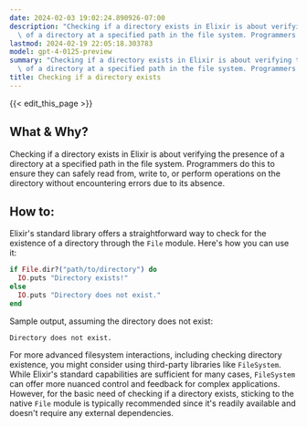 ```yaml
---
date: 2024-02-03 19:02:24.890926-07:00
description: "Checking if a directory exists in Elixir is about verifying the presence\
  \ of a directory at a specified path in the file system. Programmers do this to\u2026"
lastmod: 2024-02-19 22:05:18.303783
model: gpt-4-0125-preview
summary: "Checking if a directory exists in Elixir is about verifying the presence\
  \ of a directory at a specified path in the file system. Programmers do this to\u2026"
title: Checking if a directory exists
---
```


{{< edit_this_page >}}

## What & Why?
Checking if a directory exists in Elixir is about verifying the presence of a directory at a specified path in the file system. Programmers do this to ensure they can safely read from, write to, or perform operations on the directory without encountering errors due to its absence.

## How to:
Elixir's standard library offers a straightforward way to check for the existence of a directory through the `File` module. Here's how you can use it:

```elixir
if File.dir?("path/to/directory") do
  IO.puts "Directory exists!"
else
  IO.puts "Directory does not exist."
end
```

Sample output, assuming the directory does not exist:
```
Directory does not exist.
```

For more advanced filesystem interactions, including checking directory existence, you might consider using third-party libraries like `FileSystem`. While Elixir's standard capabilities are sufficient for many cases, `FileSystem` can offer more nuanced control and feedback for complex applications. However, for the basic need of checking if a directory exists, sticking to the native `File` module is typically recommended since it's readily available and doesn't require any external dependencies.
